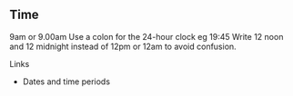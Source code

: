 ---
---
## Time

9am or 9.00am
Use a colon for the 24-hour clock eg 19:45
Write 12 noon and 12 midnight instead of 12pm or 12am to avoid confusion.

Links

- Dates and time periods

